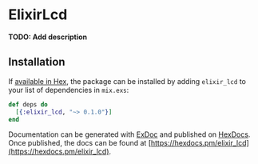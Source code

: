 # ElixirLcd

**TODO: Add description**

## Installation

If [available in Hex](https://hex.pm/docs/publish), the package can be installed
by adding `elixir_lcd` to your list of dependencies in `mix.exs`:

```elixir
def deps do
  [{:elixir_lcd, "~> 0.1.0"}]
end
```

Documentation can be generated with [ExDoc](https://github.com/elixir-lang/ex_doc)
and published on [HexDocs](https://hexdocs.pm). Once published, the docs can
be found at [https://hexdocs.pm/elixir_lcd](https://hexdocs.pm/elixir_lcd).

